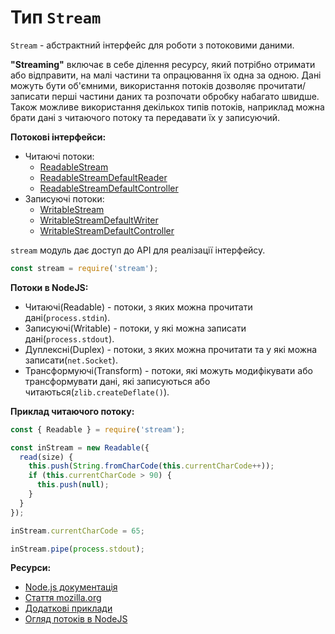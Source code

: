 # Тип ```Stream```

<code>Stream</code> - абстрактний інтерфейс для роботи з потоковими даними.

**"Streaming"** включає в себе ділення ресурсу, який потрібно отримати або відправити, на малі частини та опрацювання їх одна за одною. Дані можуть бути об'ємними, використання потоків дозволяє прочитати/записати перші частини даних та розпочати обробку набагато швидше. Також можливе використання декількох типів потоків, наприклад можна брати дані з читаючого потоку та передавати їх у записуючий.

**Потокові інтерфейси:**
* Читаючі потоки: 
  * [ReadableStream](https://developer.mozilla.org/en-US/docs/Web/API/ReadableStream)
  * [ReadableStreamDefaultReader](https://developer.mozilla.org/en-US/docs/Web/API/ReadableStreamDefaultReader)
  * [ReadableStreamDefaultController](https://developer.mozilla.org/en-US/docs/Web/API/ReadableStreamDefaultController)
* Записуючі потоки:
  * [WritableStream](https://developer.mozilla.org/en-US/docs/Web/API/WritableStream)
  * [WritableStreamDefaultWriter](https://developer.mozilla.org/en-US/docs/Web/API/WritableStreamDefaultWriter)
  * [WritableStreamDefaultController](https://developer.mozilla.org/en-US/docs/Web/API/WritableStreamDefaultController)

```stream``` модуль дає доступ до API для реалізації інтерфейсу.

```javascript
const stream = require('stream');
```

**Потоки в NodeJS:**
* Читаючі(Readable) - потоки, з яких можна прочитати дані(```process.stdin```).
* Записуючі(Writable) - потоки, у які можна записати дані(```process.stdout```).
* Дуплексні(Duplex) - потоки, з яких можна прочитати та у які можна записати(```net.Socket```).
* Трансформуючі(Transform) - потоки, які можуть модифікувати або трансформувати дані, які записуються або читаються(```zlib.createDeflate()```).

**Приклад читаючого потоку:**
```javascript
const { Readable } = require('stream'); 

const inStream = new Readable({
  read(size) {
    this.push(String.fromCharCode(this.currentCharCode++));
    if (this.currentCharCode > 90) {
      this.push(null);
    }
  }
});

inStream.currentCharCode = 65;

inStream.pipe(process.stdout);
```

**Ресурси:**
* [Node.js документація](https://nodejs.org/api/stream.html)
* [Стаття mozilla.org](https://developer.mozilla.org/en-US/docs/Web/API/Streams_API)
* [Додаткові приклади](https://www.codota.com/code/javascript/modules/stream)
* [Огляд потоків в NodeJS](https://www.freecodecamp.org/news/node-js-streams-everything-you-need-to-know-c9141306be93/)